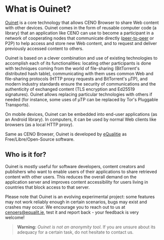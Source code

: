 # What is Ouinet?

[Ouinet][] is a core technology that allows CENO Browser to share Web content with other devices.  Ouinet comes in the form of reusable computer code (a library) that an application like CENO can use to become a participant in a network of cooperating nodes that communicate directly ([peer-to-peer][P2P] or P2P) to help access and store new Web content, and to request and deliver previously accessed content to others.

[Ouinet]: https://github.com/equalitie/ouinet/
[P2P]: https://en.wikipedia.org/wiki/Peer-to-peer

Ouinet is based on a clever combination and use of existing technologies to accomplish each of its functionalities: locating other participants is done with techniques coming from the world of file-sharing (BitTorrent's distributed hash table), communicating with them uses common Web and file-sharing protocols (HTTP proxy requests and BitTorrent's µTP), and modern industry standards ensure the security of communications and the authenticity of exchanged content (TLS encryption and Ed25519 signatures).  Ouinet allows replacing particular technologies with others if needed (for instance, some uses of µTP can be replaced by Tor's Pluggable Transports).

On mobile devices, Ouinet can be embedded into end-user applications (as an Android library).  In computers, it can be used by normal Web clients like browsers (as a local HTTP proxy).

Same as CENO Browser, Ouinet is developed by [eQualitie][] as Free/Libre/Open-Source software.

[eQualitie]: https://equalit.ie/

## Who is it for?

Ouinet is mostly useful for software developers, content creators and publishers who want to enable users of their applications to share retrieved content with other users.  This reduces the overall demand on the application server and improves content accessibility for users living in countries that block access to that server.

Please note that Ouinet is an evolving experimental project: some features may not work reliably enough in certain scenarios, bugs may exist and crashes may occur.  We encourage you to reach out to us at <cenoers@equalit.ie>, test it and report back - your feedback is very welcome!

> **Warning:** *Ouinet is not an anonymity tool*.  If you are unsure about its adequacy for a certain task, do not hesitate to contact us.
